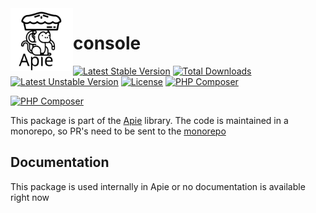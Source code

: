 <img src="https://raw.githubusercontent.com/apie-lib/apie-lib-monorepo/main/docs/apie-logo.svg" width="100px" align="left" />
<h1>console</h1>






 [![Latest Stable Version](https://poser.pugx.org/apie/console/v)](https://packagist.org/packages/apie/console) [![Total Downloads](https://poser.pugx.org/apie/console/downloads)](https://packagist.org/packages/apie/console) [![Latest Unstable Version](https://poser.pugx.org/apie/console/v/unstable)](https://packagist.org/packages/apie/console) [![License](https://poser.pugx.org/apie/console/license)](https://packagist.org/packages/apie/console) [![PHP Composer](https://apie-lib.github.io/projectCoverage/coverage-console.svg)](https://apie-lib.github.io/projectCoverage/console/index.html)  

[![PHP Composer](https://github.com/apie-lib/console/actions/workflows/php.yml/badge.svg?event=push)](https://github.com/apie-lib/console/actions/workflows/php.yml)

This package is part of the [Apie](https://github.com/apie-lib) library.
The code is maintained in a monorepo, so PR's need to be sent to the [monorepo](https://github.com/apie-lib/apie-lib-monorepo/pulls)

## Documentation
This package is used internally in Apie or no documentation is available right now
